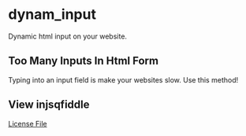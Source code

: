 # dynam_input
Dynamic html input on your website.

## Too Many Inputs In Html Form
Typing into an input field is make your websites slow.
Use this method!

## View injsqfiddle
[License File](https://jsfiddle.net/emkrysto/4zp126Lc/3/)
